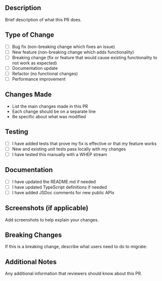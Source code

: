 ## Description
Brief description of what this PR does.

## Type of Change
- [ ] Bug fix (non-breaking change which fixes an issue)
- [ ] New feature (non-breaking change which adds functionality)
- [ ] Breaking change (fix or feature that would cause existing functionality to not work as expected)
- [ ] Documentation update
- [ ] Refactor (no functional changes)
- [ ] Performance improvement

## Changes Made
- List the main changes made in this PR
- Each change should be on a separate line
- Be specific about what was modified

## Testing
- [ ] I have added tests that prove my fix is effective or that my feature works
- [ ] New and existing unit tests pass locally with my changes
- [ ] I have tested this manually with a WHEP stream

## Documentation
- [ ] I have updated the README.md if needed
- [ ] I have updated TypeScript definitions if needed
- [ ] I have added JSDoc comments for new public APIs

## Screenshots (if applicable)
Add screenshots to help explain your changes.

## Breaking Changes
If this is a breaking change, describe what users need to do to migrate:

## Additional Notes
Any additional information that reviewers should know about this PR.
